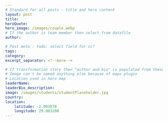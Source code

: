 ```yaml
---
# Standard for all posts - title and hero content
layout: post
title:
heroQuote:
hero_image: /images/couple.webp
# If the author is team member then select from datafile
author:

# Post meta : todo: select field for cc?
tags:
category:
excerpt_separator: <!--more-->

# If transformation story then "author and bio" is populated from these fields
# Image can't be named anything else because of maps plugin
# Location used in hero map
leaderName:
leaderBio_description:
image: /images/students/studentPlaceholder.jpg
country:
location:
    latitude: -2.003878
    longitude: 29.883200
---
```

